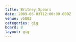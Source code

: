 ```yaml
---
title: Britney Spears
date: 2009-06-03T12:00:00.000Z
venue: v5803
categories: gig
board: 8
layout: gig
---
```

